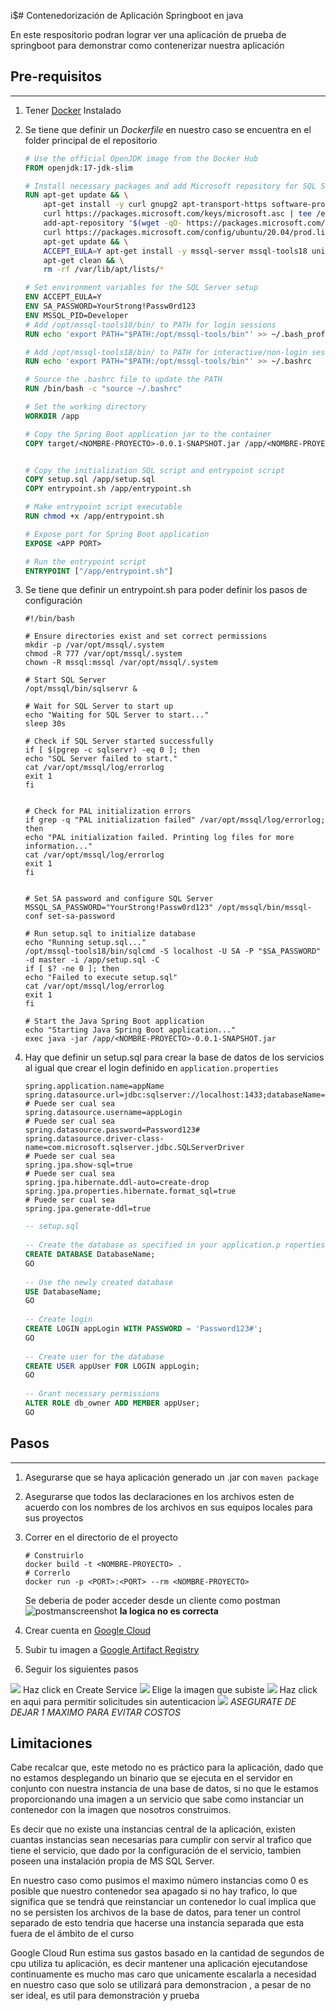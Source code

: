 i$# Contenedorización de Aplicación Springboot en java

En este respositorio podran lograr ver una aplicación de prueba
de springboot para demonstrar como contenerizar nuestra aplicación

## Pre-requisitos 

----

1. Tener [Docker](https://www.docker.com/get-started/) Instalado

2. Se tiene que definir un _Dockerfile_ en nuestro caso se encuentra
en el folder principal de el repositorio

    ```dockerfile
    # Use the official OpenJDK image from the Docker Hub
    FROM openjdk:17-jdk-slim
    
    # Install necessary packages and add Microsoft repository for SQL Server
    RUN apt-get update && \
        apt-get install -y curl gnupg2 apt-transport-https software-properties-common wget && \
        curl https://packages.microsoft.com/keys/microsoft.asc | tee /etc/apt/trusted.gpg.d/microsoft.asc && \
        add-apt-repository "$(wget -qO- https://packages.microsoft.com/config/ubuntu/20.04/mssql-server-2022.list)" && \
        curl https://packages.microsoft.com/config/ubuntu/20.04/prod.list | tee /etc/apt/sources.list.d/mssql-release.list && \
        apt-get update && \
        ACCEPT_EULA=Y apt-get install -y mssql-server mssql-tools18 unixodbc-dev&& \
        apt-get clean && \
        rm -rf /var/lib/apt/lists/*
    
    # Set environment variables for the SQL Server setup
    ENV ACCEPT_EULA=Y
    ENV SA_PASSWORD=YourStrong!Passw0rd123
    ENV MSSQL_PID=Developer
    # Add /opt/mssql-tools18/bin/ to PATH for login sessions
    RUN echo 'export PATH="$PATH:/opt/mssql-tools/bin"' >> ~/.bash_profile
    
    # Add /opt/mssql-tools18/bin/ to PATH for interactive/non-login sessions
    RUN echo 'export PATH="$PATH:/opt/mssql-tools/bin"' >> ~/.bashrc
    
    # Source the .bashrc file to update the PATH
    RUN /bin/bash -c "source ~/.bashrc"
    
    # Set the working directory
    WORKDIR /app
    
    # Copy the Spring Boot application jar to the container
    COPY target/<NOMBRE-PROYECTO>-0.0.1-SNAPSHOT.jar /app/<NOMBRE-PROYECTO>-0.0.1-SNAPSHOT.jar
    
    
    # Copy the initialization SQL script and entrypoint script
    COPY setup.sql /app/setup.sql
    COPY entrypoint.sh /app/entrypoint.sh
    
    # Make entrypoint script executable
    RUN chmod +x /app/entrypoint.sh
    
    # Expose port for Spring Boot application
    EXPOSE <APP PORT> 
    
    # Run the entrypoint script
    ENTRYPOINT ["/app/entrypoint.sh"]
    ```
   
3. Se tiene que definir un entrypoint.sh para poder definir los pasos de configuración
    ```shell
    #!/bin/bash
       
    # Ensure directories exist and set correct permissions
    mkdir -p /var/opt/mssql/.system
    chmod -R 777 /var/opt/mssql/.system
    chown -R mssql:mssql /var/opt/mssql/.system
       
    # Start SQL Server
    /opt/mssql/bin/sqlservr &
       
    # Wait for SQL Server to start up
    echo "Waiting for SQL Server to start..."
    sleep 30s
       
    # Check if SQL Server started successfully
    if [ $(pgrep -c sqlservr) -eq 0 ]; then
    echo "SQL Server failed to start."
    cat /var/opt/mssql/log/errorlog
    exit 1
    fi
       
       
    # Check for PAL initialization errors
    if grep -q "PAL initialization failed" /var/opt/mssql/log/errorlog; then
    echo "PAL initialization failed. Printing log files for more information..."
    cat /var/opt/mssql/log/errorlog
    exit 1
    fi
       
   
    # Set SA password and configure SQL Server
    MSSQL_SA_PASSWORD="YourStrong!Passw0rd123" /opt/mssql/bin/mssql-conf set-sa-password
       
    # Run setup.sql to initialize database
    echo "Running setup.sql..."
    /opt/mssql-tools18/bin/sqlcmd -S localhost -U SA -P "$SA_PASSWORD" -d master -i /app/setup.sql -C
    if [ $? -ne 0 ]; then
    echo "Failed to execute setup.sql"
    cat /var/opt/mssql/log/errorlog
    exit 1
    fi
       
    # Start the Java Spring Boot application
    echo "Starting Java Spring Boot application..."
    exec java -jar /app/<NOMBRE-PROYECTO>-0.0.1-SNAPSHOT.jar
    ```
4. Hay que definir un setup.sql para crear la base de datos de los servicios
al igual que crear el login definido en `application.properties`

    ```properties
    spring.application.name=appName
    spring.datasource.url=jdbc:sqlserver://localhost:1433;databaseName=DatabaseName;encrypt=true;trustServerCertificate=true
   # Puede ser cual sea
    spring.datasource.username=appLogin
   # Puede ser cual sea
    spring.datasource.password=Password123#
    spring.datasource.driver-class-name=com.microsoft.sqlserver.jdbc.SQLServerDriver
   # Puede ser cual sea
    spring.jpa.show-sql=true
   # Puede ser cual sea
    spring.jpa.hibernate.ddl-auto=create-drop
    spring.jpa.properties.hibernate.format_sql=true
   # Puede ser cual sea
    spring.jpa.generate-ddl=true
    ```
    ```sql
    -- setup.sql
        
    -- Create the database as specified in your application.p roperties
    CREATE DATABASE DatabaseName; 
    GO 
        
    -- Use the newly created database 
    USE DatabaseName; 
    GO 
        
    -- Create login 
    CREATE LOGIN appLogin WITH PASSWORD = 'Password123#'; 
    GO 
        
    -- Create user for the database 
    CREATE USER appUser FOR LOGIN appLogin; 
    GO 
        
    -- Grant necessary permissions 
    ALTER ROLE db_owner ADD MEMBER appUser; 
    GO 
    ```
      
## Pasos 

---

1. Asegurarse que se haya aplicación generado un .jar con `maven package`
2. Asegurarse que todos las declaraciones en los archivos esten de acuerdo con los nombres de los archivos
en sus equipos locales para sus proyectos
3. Correr en el directorio de el proyecto

    ```shell
    # Construirlo
    docker build -t <NOMBRE-PROYECTO> .
    # Correrlo
    docker run -p <PORT>:<PORT> --rm <NOMBRE-PROYECTO>
    ```
   
   Se deberia de poder acceder desde un cliente como postman
   ![postmanscreenshot](https://i.postimg.cc/CM2RYDMg/Screenshot-2024-06-07-001051.png)
   __la logica no es correcta__

4. Crear cuenta en [Google Cloud](https://console.cloud.google.com/)
5. Subir tu imagen a [Google Artifact Registry](https://cloud.google.com/artifact-registry/docs/docker/pushing-and-pulling)
6. Seguir los siguientes pasos

![](https://i.postimg.cc/8k7hhTjT/Screenshot-2024-06-07-001420.png) 
Haz click en Create Service
![](https://i.postimg.cc/8zSMQWwC/Screenshot-2024-06-07-001437.png) 
Elige la imagen que subiste
![](https://i.postimg.cc/dtdrxn2X/Screenshot-2024-06-07-001454.png) 
Haz click en aqui para permitir solicitudes sin autenticacion
![](https://i.postimg.cc/c1PfhPnw/Screenshot-2024-06-07-001557.png) 
_ASEGURATE DE DEJAR 1 MAXIMO PARA EVITAR COSTOS_

## Limitaciones

Cabe recalcar que, este metodo no es práctico para la aplicación, dado que no
estamos desplegando un binario que se ejecuta en el servidor en conjunto con nuestra
instancia de una base de datos, si no que le estamos proporcionando una imagen a un servicio 
que sabe como instanciar un contenedor con la imagen que nosotros construimos.

Es decir que no existe una instancias central de la aplicación, existen cuantas
instancias sean necesarias para cumplir con servir al trafico que tiene el servicio,
que dado por la configuración de el servicio, tambien poseen una instalación propia de
MS SQL Server.

En nuestro caso como pusimos el maximo número instancias como 0 es posible que nuestro
contenedor sea apagado si no hay trafico, lo que significa que se tendrá
que reinstanciar un contenedor lo cual implica que no se persisten los archivos
de la base de datos, para tener un control separado de esto tendria que hacerse
una instancia separada que esta fuera de el ámbito de el curso

Google Cloud Run estima sus gastos basado en la cantidad de segundos de cpu utiliza
tu aplicación, es decir mantener una aplicación ejecutandose continuamente es mucho mas caro
que unicamente escalarla a necesidad en nuestro caso que solo se utilizará para demonstracion
, a pesar de no ser ideal, es util para demonstración y prueba